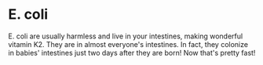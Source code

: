# E. coli

E. coli are usually harmless and live in your intestines, making wonderful
vitamin K2. They are in almost everyone's intestines. In fact, they colonize in
babies' intestines just two days after they are born! Now that's pretty fast!
